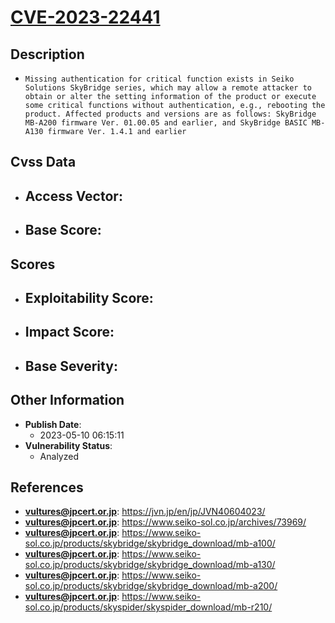 
# [CVE-2023-22441](https://jvn.jp/en/jp/JVN40604023/)

## Description

- `Missing authentication for critical function exists in Seiko Solutions SkyBridge series, which may allow a remote attacker to obtain or alter the setting information of the product or execute some critical functions without authentication, e.g., rebooting the product. Affected products and versions are as follows: SkyBridge MB-A200 firmware Ver. 01.00.05 and earlier, and SkyBridge BASIC MB-A130 firmware Ver. 1.4.1 and earlier`

## Cvss Data

- **Access Vector**:
  - 
- **Base Score**:
  - 

## Scores

- **Exploitability Score**:
  - 
- **Impact Score**:
  - 
- **Base Severity**:
  - 

## Other Information

- **Publish Date**:
  - 2023-05-10 06:15:11
- **Vulnerability Status**:
  - Analyzed

## References

- **vultures@jpcert.or.jp**: https://jvn.jp/en/jp/JVN40604023/
- **vultures@jpcert.or.jp**: https://www.seiko-sol.co.jp/archives/73969/
- **vultures@jpcert.or.jp**: https://www.seiko-sol.co.jp/products/skybridge/skybridge_download/mb-a100/
- **vultures@jpcert.or.jp**: https://www.seiko-sol.co.jp/products/skybridge/skybridge_download/mb-a130/
- **vultures@jpcert.or.jp**: https://www.seiko-sol.co.jp/products/skybridge/skybridge_download/mb-a200/
- **vultures@jpcert.or.jp**: https://www.seiko-sol.co.jp/products/skyspider/skyspider_download/mb-r210/
